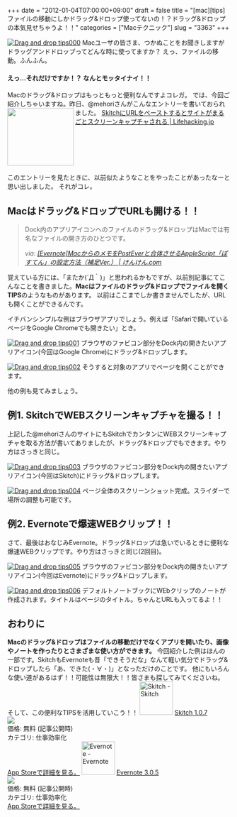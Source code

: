 +++
date = "2012-01-04T07:00:00+09:00"
draft = false
title = "[mac][tips]ファイルの移動にしかドラッグ&ドロップ使ってないの！？ドラッグ&ドロップの本気見せちゃうよ！！"
categories = ["Macテクニック"]
slug = "3363"
+++

<a href="http://knk-n.com/wp-content/uploads/2012/01/drag-and-drop_tips000.png" title="Drag and drop tips000"><img src="http://knk-n.com/wp-content/uploads/2012/01/drag-and-drop_tips000.png" alt="Drag and drop tips000" title="drag-and-drop_tips000.png" /></a>
Macユーザの皆さま、つかぬことをお聞きしますがドラッグアンドドロップってどんな時に使ってますか？
えっ、ファイルの移動。ふんふん。
<h4>えっ…それだけですか！？ なんとモッタイナイ！！</h4>
Macのドラッグ&ドロップはもっともっと便利なんですよコレガ。
では、今回ご紹介しちゃいますね。<!--more-->昨日、@mehoriさんがこんなエントリーを書いておられました。
<table width="100%"><a href="http://lifehacking.jp/2012/01/skitch-url-capture/?utm_source=feedburner&utm_medium=feed&utm_campaign=Feed%3A+Lifehackingjp+%28Lifehacking.jp%29&utm_content=FaceBook" target="_blank"><img class="alignleft" align="left" border="0" src="http://capture.heartrails.com/150x130/shadow?http://lifehacking.jp/2012/01/skitch-url-capture/?utm_source=feedburner&utm_medium=feed&utm_campaign=Feed%3A+Lifehackingjp+%28Lifehacking.jp%29&utm_content=FaceBook" alt="" width="150" height="130" /></a><a href="http://lifehacking.jp/2012/01/skitch-url-capture/?utm_source=feedburner&utm_medium=feed&utm_campaign=Feed%3A+Lifehackingjp+%28Lifehacking.jp%29&utm_content=FaceBook" target="_blank">SkitchにURLをペーストするとサイトがまるごとスクリーンキャプチャされる | Lifehacking.jp</a><a href="http://b.hatena.ne.jp/entry/http://lifehacking.jp/2012/01/skitch-url-capture/?utm_source=feedburner&utm_medium=feed&utm_campaign=Feed%3A+Lifehackingjp+%28Lifehacking.jp%29&utm_content=FaceBook" target="_blank"><img border="0" src="http://b.hatena.ne.jp/entry/image/http://lifehacking.jp/2012/01/skitch-url-capture/?utm_source=feedburner&utm_medium=feed&utm_campaign=Feed%3A+Lifehackingjp+%28Lifehacking.jp%29&utm_content=FaceBook" alt="" /></a></table>

このエントリーを見たときに、以前似たようなことをやったことがあったなーと思い出しました。
それがコレ。

<h2>Macはドラッグ&ドロップでURLも開ける！！</h2>
<blockquote cite="http://knk-n.com/2011/12/08/posten_setting_hosoku/" title="[Evernote]MacからのメモをPostEverと合体させるAppleScript「ぽすてん」の設定方法（補足Ver.） | けんけん.com">
<p>Dock内のアプリアイコンへのファイルのドラッグ&amp;ドロップはMacでは有名なファイルの開き方のひとつです。</p>
<cite>via: <a href="http://knk-n.com/2011/12/08/posten_setting_hosoku/" target="_blank">[Evernote]MacからのメモをPostEverと合体させるAppleScript「ぽすてん」の設定方法（補足Ver.） | けんけん.com</a></cite>
</blockquote>
覚えている方には、「またか(´Д｀)」と思われるかもですが、以前別記事にてこんなことを書きました。<strong>Macはファイルのドラッグ&ドロップでファイルを開くTIPS</strong>のようなものがあります。
以前はここまでしか書きませんでしたが、URLも開くことができるんです。

イチバンシンプルな例はブラウザアプリでしょう。例えば「Safariで開いているページをGoogle Chromeでも開きたい」とき。

<a href="http://knk-n.com/wp-content/uploads/2012/01/drag-and-drop_tips001.png" title="Drag and drop tips001"><img src="http://knk-n.com/wp-content/uploads/2012/01/drag-and-drop_tips001.png" alt="Drag and drop tips001" title="drag-and-drop_tips001.png" /></a>
ブラウザのファビコン部分をDock内の開きたいアプリアイコン(今回はGoogle Chrome)にドラッグ&ドロップします。

<a href="http://knk-n.com/wp-content/uploads/2012/01/drag-and-drop_tips002.png" title="Drag and drop tips002"><img src="http://knk-n.com/wp-content/uploads/2012/01/drag-and-drop_tips002.png" alt="Drag and drop tips002" title="drag-and-drop_tips002.png" /></a>
そうすると対象のアプリでページを開くことができます。

他の例も見てみましょう。

<h2>例1. SkitchでWEBスクリーンキャプチャを撮る！！</h2>
上記した@mehoriさんのサイトにもSkitchでカンタンにWEBスクリーンキャプチャを取る方法が書いてありましたが、ドラッグ&ドロップでもできます。やり方はさっきと同じ。

<a href="http://knk-n.com/wp-content/uploads/2012/01/drag-and-drop_tips003.png" title="Drag and drop tips003"><img src="http://knk-n.com/wp-content/uploads/2012/01/drag-and-drop_tips003.png" alt="Drag and drop tips003" title="drag-and-drop_tips003.png" /></a>
ブラウザのファビコン部分をDock内の開きたいアプリアイコン(今回はSkitch)にドラッグ&ドロップします。

<a href="http://knk-n.com/wp-content/uploads/2012/01/drag-and-drop_tips004.png" title="Drag and drop tips004"><img src="http://knk-n.com/wp-content/uploads/2012/01/drag-and-drop_tips004.png" alt="Drag and drop tips004" title="drag-and-drop_tips004.png" /></a>
ページ全体のスクリーンショット完成。スライダーで場所の調整も可能です。
<h2>例2. Evernoteで爆速WEBクリップ！！</h2>
さて、最後はおなじみEvernote。ドラッグ&ドロップは急いでいるときに便利な爆速WEBクリップです。やり方はさっきと同じ(2回目)。

<a href="http://knk-n.com/wp-content/uploads/2012/01/drag-and-drop_tips005.png" title="Drag and drop tips005"><img src="http://knk-n.com/wp-content/uploads/2012/01/drag-and-drop_tips005.png" alt="Drag and drop tips005" title="drag-and-drop_tips005.png" /></a>
ブラウザのファビコン部分をDock内の開きたいアプリアイコン(今回はEvernote)にドラッグ&ドロップします。

<a href="http://knk-n.com/wp-content/uploads/2012/01/drag-and-drop_tips006.png" title="Drag and drop tips006"><img src="http://knk-n.com/wp-content/uploads/2012/01/drag-and-drop_tips006.png" alt="Drag and drop tips006" title="drag-and-drop_tips006.png" /></a>
デフォルトノートブックにWEbクリップのノートが作成されます。タイトルはページのタイトル。ちゃんとURLも入ってるよ！！

<h2>おわりに</h2>
<strong>Macのドラッグ&ドロップはファイルの移動だけでなくアプリを開いたり、画像やノートを作ったりとさまざまな使い方ができます。</strong>
今回紹介した例はほんの一部です。SkitchもEvernoteも昔「できそうだな」なんて軽い気分でドラッグ&ドロップしたら「あ、できた(・∀・)」となっただけのことです。
他にもいろんな使い道があるはず！！可能性は無限大！！皆さまも探してみてくださいね。
そして、この便利なTIPSを活用していこう！！
<a href="http://itunes.apple.com/jp/app/skitch/id425955336?mt=12&uo=4" target="new"><img class="appstorehelper_appicn" width="75" height="75" src="http://a5.mzstatic.com/us/r1000/075/Purple/57/16/a3/mzi.tnvgpauc.512x512-75.png" alt="Skitch - Skitch"></a>
<a href="http://itunes.apple.com/jp/app/skitch/id425955336?mt=12&uo=4" target="new">Skitch 1.0.7</a><br>
<a href="http://itunes.apple.com/jp/app/skitch/id425955336?mt=12&uo=4" target="itunes_store"><img class="appstorehelper_icn" src="http://ax.phobos.apple.com.edgesuite.net/ja_jp/images/web/linkmaker/badge_macappstore-sm.gif" ></a><br>
価格: 無料 (記事公開時)<br>
カテゴリ: 仕事効率化<br>
<a href="http://itunes.apple.com/jp/app/skitch/id425955336?mt=12&uo=4" target="new">App Storeで詳細を見る。</a>
<a href="http://itunes.apple.com/jp/app/evernote/id406056744?mt=12&uo=4" target="new"><img class="appstorehelper_appicn" width="75" height="75" src="http://a2.mzstatic.com/us/r1000/110/Purple/d0/a4/4d/mzi.ziwoleis.512x512-75.png" alt="Evernote - Evernote"></a>
<a href="http://itunes.apple.com/jp/app/evernote/id406056744?mt=12&uo=4" target="new">Evernote 3.0.5</a><br>
<a href="http://itunes.apple.com/jp/app/evernote/id406056744?mt=12&uo=4" target="itunes_store"><img class="appstorehelper_icn" src="http://ax.phobos.apple.com.edgesuite.net/ja_jp/images/web/linkmaker/badge_macappstore-sm.gif" ></a><br>
価格: 無料 (記事公開時)<br>
カテゴリ: 仕事効率化<br>
<a href="http://itunes.apple.com/jp/app/evernote/id406056744?mt=12&uo=4" target="new">App Storeで詳細を見る。</a>
